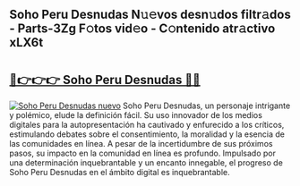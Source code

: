 ## Soho Peru Desnudas N𝚞𝚎vos desn𝚞dos filtr𝚊dos - Parts-3Zg F𝚘tos vid𝚎o - C𝚘ntenido atr𝚊ctivo xLX6t

# <h2><a href="http://mbbs3r.tromn.icu/?c=Soho+Peru+Desnudas">🔗👉👉👉 Soho Peru Desnudas 🔗🔗</a></h2>

[![Soho Peru Desnudas nuevo](https://i.imgur.com/pEAQMta.gif)](http://mbbs3r.tromn.icu/?c=Soho+Peru+Desnudas)
Soho Peru Desnudas, un personaje intrigante y polémico, elude la definición fácil. Su uso innovador de los medios digitales para la autopresentación ha cautivado y enfurecido a los críticos, estimulando debates sobre el consentimiento, la moralidad y la esencia de las comunidades en línea. A pesar de la incertidumbre de sus próximos pasos, su impacto en la comunidad en línea es profundo. Impulsado por una determinación inquebrantable y un encanto innegable, el progreso de Soho Peru Desnudas en el ámbito digital es inquebrantable.
